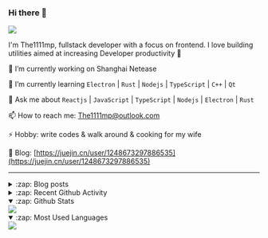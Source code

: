 ### Hi there 👋

![](https://komarev.com/ghpvc/?username=1111mp&color=green)

I'm The1111mp, fullstack developer with a focus on frontend. I love building utilities aimed at increasing Developer productivity 🙌

🔭 I’m currently working on Shanghai Netease

🌱 I’m currently learning `Electron` | `Rust` | `Nodejs` | `TypeScript` | `C++` | `Qt`

💬 Ask me about `Reactjs` | `JavaScript` | `TypeScript` | `Nodejs` | `Electron` | `Rust`

📫 How to reach me: <a href="mailto:The1111mp@outlook.com">The1111mp@outlook.com</a>

⚡ Hobby: write codes & walk around & cooking for my wife

📖 Blog: [https://juejin.cn/user/1248673297886535](https://juejin.cn/user/1248673297886535)

***

<details>
  <summary>:zap: Blog posts</summary>

  - [这里有从零开始构建现代化前端UI组件库所需要的一切](https://juejin.cn/post/7324011329883045915)
  - [使用 nvm-desktop 轻松安装和管理多个 node 版本](https://juejin.cn/post/7267791228872179727)
  - [Electron 中集成 SQLite3 数据库的最佳实践](https://juejin.cn/post/7202807471881306172)
  - [从0开发IM，单聊群聊在线离线消息以及消息的已读未读功能](https://juejin.cn/post/7202583557751865401)
  - [Electron（网页）中实现接近微信消息发送体验的消息输入框及界面](https://juejin.cn/post/7252505446396575781)
  - [Qt中基于QWebEngineView和QWebChannel实现与web的交互](https://juejin.cn/post/7238423148555501629)
</details>

<details>
  <summary>:zap: Recent Github Activity</summary>

  <!--START_SECTION:activity-->
1. 🗣 Commented on [#121](https://github.com/1111mp/nvm-desktop/issues/121#issuecomment-2399574426) in [1111mp/nvm-desktop](https://github.com/1111mp/nvm-desktop)
2. 🗣 Commented on [#1790](https://github.com/clash-verge-rev/clash-verge-rev/issues/1790#issuecomment-2390361368) in [clash-verge-rev/clash-verge-rev](https://github.com/clash-verge-rev/clash-verge-rev)
3. 🗣 Commented on [#119](https://github.com/1111mp/nvm-desktop/issues/119#issuecomment-2381029550) in [1111mp/nvm-desktop](https://github.com/1111mp/nvm-desktop)
4. 🗣 Commented on [#119](https://github.com/1111mp/nvm-desktop/issues/119#issuecomment-2380612272) in [1111mp/nvm-desktop](https://github.com/1111mp/nvm-desktop)
5. 🗣 Commented on [#118](https://github.com/1111mp/nvm-desktop/issues/118#issuecomment-2379425797) in [1111mp/nvm-desktop](https://github.com/1111mp/nvm-desktop)
6. 🗣 Commented on [#11](https://github.com/1111mp/nvmd-command/issues/11#issuecomment-2376024649) in [1111mp/nvmd-command](https://github.com/1111mp/nvmd-command)
7. 🔒 Closed issue [#10](https://github.com/1111mp/nvmd-command/issues/10) in [1111mp/nvmd-command](https://github.com/1111mp/nvmd-command)
8. 🔒 Closed issue [#9](https://github.com/1111mp/nvmd-command/issues/9) in [1111mp/nvmd-command](https://github.com/1111mp/nvmd-command)
9. 🔒 Closed issue [#4](https://github.com/1111mp/nvmd-command/issues/4) in [1111mp/nvmd-command](https://github.com/1111mp/nvmd-command)
10. 🗣 Commented on [#117](https://github.com/1111mp/nvm-desktop/issues/117#issuecomment-2375562524) in [1111mp/nvm-desktop](https://github.com/1111mp/nvm-desktop)
  <!--END_SECTION:activity-->
</details>

<details open>
  <summary>:zap: Github Stats</summary>

  <img align="center" src="https://github-readme-stats-sigma-five.vercel.app/api?username=1111mp&show_icons=true&hide_border=true&theme=gruvbox" />
</details>

<details open>
  <summary>:zap: Most Used Languages</summary>

  <img align="center" src="https://github-readme-stats-sigma-five.vercel.app/api/top-langs/?username=1111mp&layout=compact&show_icons=true&hide_border=true&theme=gruvbox" />
</details>


<!--
**1111mp/1111mp** is a ✨ _special_ ✨ repository because its `README.md` (this file) appears on your GitHub profile.

Here are some ideas to get you started:

- 🔭 I’m currently working on ...
- 🌱 I’m currently learning ...
- 👯 I’m looking to collaborate on ...
- 🤔 I’m looking for help with ...
- 💬 Ask me about ...
- 📫 How to reach me: ...
- 😄 Pronouns: ...
- ⚡ Fun fact: ...
-->
